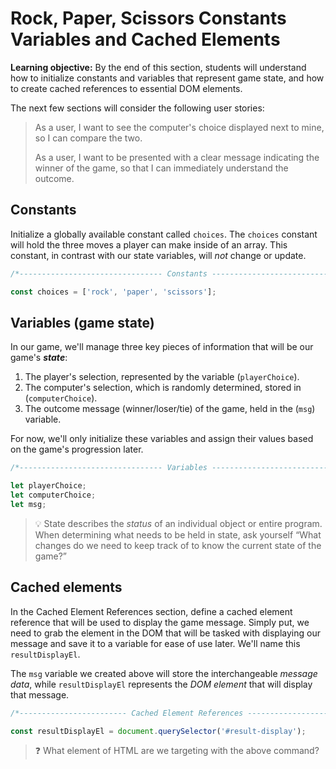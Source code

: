 <h1>
  <span class="headline">Rock, Paper, Scissors</span>
  <span class="subhead">Constants Variables and Cached Elements</span>
</h1>

**Learning objective:** By the end of this section, students will understand how to initialize constants and variables that represent game state, and how to create cached references to essential DOM elements.

The next few sections will consider the following user stories:

> As a user, I want to see the computer's choice displayed next to mine, so I can compare the two.
>
> As a user, I want to be presented with a clear message indicating the winner of the game, so that I can immediately understand the outcome.

## Constants

Initialize a globally available constant called `choices`. The `choices` constant will hold the three moves a player can make inside of an array. This constant, in contrast with our state variables, will *not* change or update.

```js
/*-------------------------------- Constants --------------------------------*/

const choices = ['rock', 'paper', 'scissors'];
```

## Variables (game state)

In our game, we'll manage three key pieces of information that will be our game's ***state***:

1. The player's selection, represented by the variable (`playerChoice`).
2. The computer's selection, which is randomly determined, stored in (`computerChoice`).
3. The outcome message (winner/loser/tie) of the game, held in the (`msg`) variable.

For now, we'll only initialize these variables and assign their values based on the game's progression later.

```js
/*-------------------------------- Variables --------------------------------*/

let playerChoice;
let computerChoice; 
let msg;
```

> 💡 State describes the *status* of an individual object or entire program. When determining what needs to be held in state, ask yourself “What changes do we need to keep track of to know the current state of the game?”

## Cached elements

In the Cached Element References section, define a cached element reference that will be used to display the game message. Simply put, we need to grab the element in the DOM that will be tasked with displaying our message and save it to a variable for ease of use later. We'll name this `resultDisplayEl`.

The `msg` variable we created above will store the interchangeable *message data*, while `resultDisplayEl` represents the *DOM element* that will display that message.

```js
/*------------------------ Cached Element References ------------------------*/

const resultDisplayEl = document.querySelector('#result-display');
```

> ❓ What element of HTML are we targeting with the above command?
